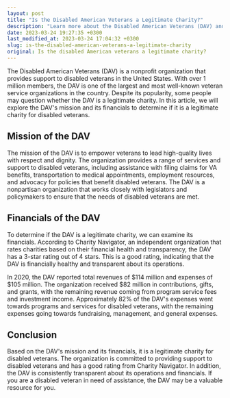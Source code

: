 ```yaml
---
layout: post
title: "Is the Disabled American Veterans a Legitimate Charity?"
description: "Learn more about the Disabled American Veterans (DAV) and whether it is a legitimate charity for disabled veterans in the United States."
date: 2023-03-24 19:27:35 +0300
last_modified_at: 2023-03-24 17:04:32 +0300
slug: is-the-disabled-american-veterans-a-legitimate-charity
original: Is the disabled American veterans a legitimate charity?
---
```

The Disabled American Veterans (DAV) is a nonprofit organization that provides support to disabled veterans in the United States. With over 1 million members, the DAV is one of the largest and most well-known veteran service organizations in the country. Despite its popularity, some people may question whether the DAV is a legitimate charity. In this article, we will explore the DAV's mission and its financials to determine if it is a legitimate charity for disabled veterans.

## Mission of the DAV

The mission of the DAV is to empower veterans to lead high-quality lives with respect and dignity. The organization provides a range of services and support to disabled veterans, including assistance with filing claims for VA benefits, transportation to medical appointments, employment resources, and advocacy for policies that benefit disabled veterans. The DAV is a nonpartisan organization that works closely with legislators and policymakers to ensure that the needs of disabled veterans are met.

## Financials of the DAV

To determine if the DAV is a legitimate charity, we can examine its financials. According to Charity Navigator, an independent organization that rates charities based on their financial health and transparency, the DAV has a 3-star rating out of 4 stars. This is a good rating, indicating that the DAV is financially healthy and transparent about its operations.

In 2020, the DAV reported total revenues of $114 million and expenses of $105 million. The organization received $82 million in contributions, gifts, and grants, with the remaining revenue coming from program service fees and investment income. Approximately 82% of the DAV's expenses went towards programs and services for disabled veterans, with the remaining expenses going towards fundraising, management, and general expenses.

## Conclusion

Based on the DAV's mission and its financials, it is a legitimate charity for disabled veterans. The organization is committed to providing support to disabled veterans and has a good rating from Charity Navigator. In addition, the DAV is consistently transparent about its operations and financials. If you are a disabled veteran in need of assistance, the DAV may be a valuable resource for you.